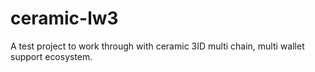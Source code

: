 # ceramic-lw3
A test project to work through with ceramic 3ID multi chain, multi wallet support ecosystem.